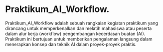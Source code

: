 # Praktikum_AI_Workflow.
Praktikum_AI_Workflow adalah sebuah rangkaian kegiatan praktikum yang dirancang untuk memperkenalkan dan melatih mahasiswa atau peserta dalam alur kerja (workflow) pengembangan kecerdasan buatan (AI). Praktikum ini bertujuan untuk memberikan pengalaman langsung dalam menerapkan konsep dan teknik AI dalam proyek-proyek praktis.
